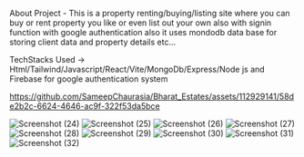About Project - This is a property renting/buying/listing site where you can buy or rent property you like or even list out your own also with signin function with google authentication also it uses mondodb data base for storing client data and property details etc...

TechStacks Used -> Html/Tailwind/Javascript/React/Vite/MongoDb/Express/Node js and Firebase for google authentication system

https://github.com/SameepChaurasia/Bharat_Estates/assets/112929141/58de2b2c-6624-4646-ac9f-322f53da5bce

![Screenshot (24)](https://github.com/SameepChaurasia/Bharat_Estates/assets/112929141/c51622df-e80b-49cc-abb1-141fbfde8bf8)
![Screenshot (25)](https://github.com/SameepChaurasia/Bharat_Estates/assets/112929141/1dab738e-a379-4299-8006-8c206e35c585)
![Screenshot (26)](https://github.com/SameepChaurasia/Bharat_Estates/assets/112929141/8bd97670-4021-4526-9416-477e35635bd3)
![Screenshot (27)](https://github.com/SameepChaurasia/Bharat_Estates/assets/112929141/b703e606-34d2-41a1-9733-274405289b45)
![Screenshot (28)](https://github.com/SameepChaurasia/Bharat_Estates/assets/112929141/8fb97588-6756-4ec2-964b-166aaba7db75)
![Screenshot (29)](https://github.com/SameepChaurasia/Bharat_Estates/assets/112929141/36239fd1-d21e-4c29-b002-23128e41aa0b)
![Screenshot (30)](https://github.com/SameepChaurasia/Bharat_Estates/assets/112929141/10989f50-f678-4fb1-8854-0347d5fa81f9)
![Screenshot (31)](https://github.com/SameepChaurasia/Bharat_Estates/assets/112929141/6c421cab-d7f1-4e89-b012-46b665b423d0)
![Screenshot (32)](https://github.com/SameepChaurasia/Bharat_Estates/assets/112929141/cac85f1d-b074-43de-9810-50934656e8e3)
